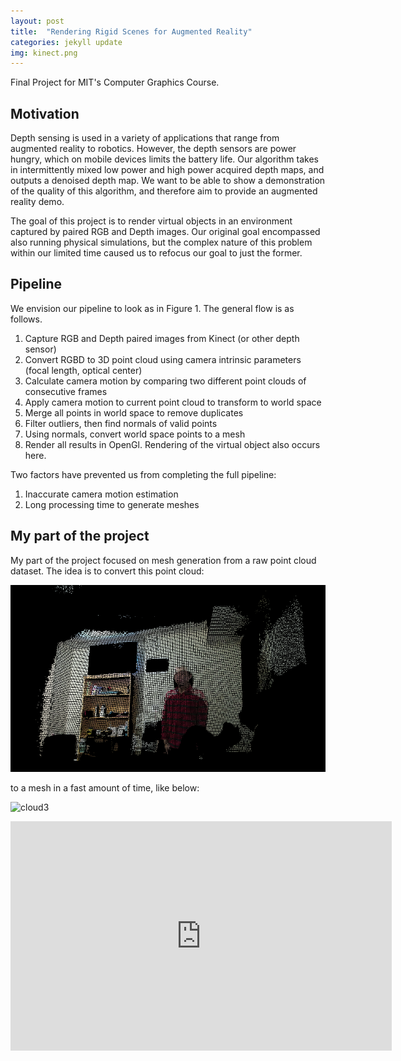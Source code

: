 ```yaml
---
layout: post
title:  "Rendering Rigid Scenes for Augmented Reality"
categories: jekyll update
img: kinect.png
---
```

Final Project for MIT's Computer Graphics Course.

## Motivation

Depth sensing is used in a variety of applications that range from augmented reality to robotics. However, the depth sensors are power hungry, which on mobile devices limits the battery life. Our algorithm takes in intermittently mixed low power and high power acquired depth maps, and outputs a denoised depth map. We want to be able to show a demonstration of the quality of this algorithm, and therefore aim to provide an augmented reality demo.

The goal of this project is to render virtual objects in an environment captured by paired RGB and Depth images. Our original goal encompassed also running physical simulations, but the complex nature of this problem within our limited time caused us to refocus our goal to just the former.

## Pipeline

We envision our pipeline to look as in Figure 1. The general flow is as follows.
1. Capture RGB and Depth paired images from Kinect (or other depth sensor)
2. Convert RGBD to 3D point cloud using camera intrinsic parameters (focal length, optical center)
3. Calculate camera motion by comparing two different point clouds of consecutive frames
4. Apply camera motion to current point cloud to transform to world space
5. Merge all points in world space to remove duplicates
6. Filter outliers, then find normals of valid points
7. Using normals, convert world space points to a mesh
8. Render all results in OpenGl. Rendering of the virtual object also occurs here.

Two factors have prevented us from completing the full pipeline:
1. Inaccurate camera motion estimation
2. Long processing time to generate meshes

## My part of the project

My part of the project focused on mesh generation from a raw point cloud dataset. The idea is to convert this point cloud:

![cloud](../images/cloud1.png)

to a mesh in a fast amount of time, like below:

![cloud3](mesh.png)

<iframe src="https://onedrive.live.com/embed?cid=42346A5E21E1F106&amp;resid=42346A5E21E1F106%212335&amp;authkey=AIAYVe1jgOAtNVs&amp;em=2&amp;wdAr=1.7777777777777777" width="610px" height="367px" frameborder="0">This is an embedded <a target="_blank" href="https://office.com">Microsoft Office</a> presentation, powered by <a target="_blank" href="https://office.com/webapps">Office Online</a>.</iframe>
